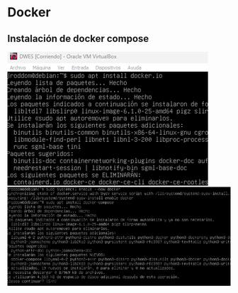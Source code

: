 # Docker

## Instalación de docker compose

![](https://github.com/jroddom0103/DESPLIEGUE/blob/master/Docker/Composer/Capturas/docker_io.png) 
![](https://github.com/jroddom0103/DESPLIEGUE/blob/master/Docker/Composer/Capturas/docker_compose.png)